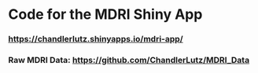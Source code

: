 # Code for the MDRI Shiny App

### https://chandlerlutz.shinyapps.io/mdri-app/

### Raw MDRI Data: https://github.com/ChandlerLutz/MDRI_Data
